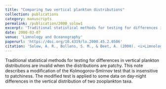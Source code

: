 ```yaml
---
title: "Comparing two vertical plankton distributions"
collection: publications
category: manuscripts
permalink: /publication/2000_solow1
excerpt: 'Traditional statistical methods for testing for differences in vertical plankton distributions are invalid when the distributions are patchy. This note describes a ...'
date: 2000-03-07
venue: 'Limnology and Oceanography'
paperurl: 'https://doi.org/10.4319/lo.2000.45.2.0506'
citation: 'Solow, A. R., Bollens, S. M., & Beet, A. (2000). <i>Limnology and Oceanography</i> &quot;45(2), 506-509.&quot;.'
---
```


Traditional statistical methods for testing for differences in vertical plankton distributions are invalid when the distributions are patchy. This note describes a modification of the Kolmogorov‐Smirnov test that is insensitive to patchiness. The modified test is applied to some data on day‐night differences in the vertical distribution of two zooplankton taxa.